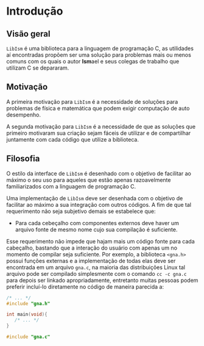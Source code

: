 # Introdução

## Visão geral

`LibIsm` é uma biblioteca para a linguagem de programação C,
as utilidades aí encontradas propõem ser uma solução para
problemas mais ou menos comuns com os quais
o autor **Ism**ael e seus colegas de trabalho que utilizam C se depararam.

## Motivação

A primeira motivação para `LibIsm` é a necessidade de soluções para
problemas de física e matemática
que podem exigir computação de auto desempenho.

A segunda motivação para `LibIsm` é a necessidade de que as soluções
que primeiro motivaram sua criação sejam fáceis de
utilizar e de compartilhar juntamente
com cada código que utilize a biblioteca.

## Filosofia

O estilo da interface de `LibIsm`
é desenhado com o objetivo de facilitar ao máximo
o seu uso para aqueles que estão apenas razoavelmente familiarizados com a
linguagem de programação C.

Uma implementação de `LibIsm` deve ser desenhada com o objetivo de
facilitar ao máximo a sua integração com outros códigos.
A fim de que tal requerimento não seja subjetivo demais se estabelece que:

* Para cada cebeçalho com componentes externos
   deve haver um arquivo fonte de mesmo nome cujo sua compilação é
   suficiente.

Esse requerimento não impede que hajam mais um código fonte para cada cabeçalho,
bastando que a interação do usuário com apenas um no momento de compilar
seja suficiente.
Por exemplo, a biblioteca `<gna.h>` possui funções externas e a implementação
de todas elas deve ser encontrada em um arquivo `gna.c`,
na maioria das distribuições Linux tal arquivo pode ser compilado simplesmente
com o comando `cc -c gna.c` para depois ser linkado apropriadamente,
entretanto muitas pessoas podem preferir incluí-lo diretamente no código
de maneira parecida a:

```c
/* ... */
#include "gna.h"

int main(void){
   /* ... */
}

#include "gna.c"
```
